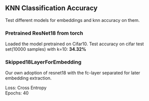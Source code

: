 ## KNN Classification Accuracy
Test different models for embeddings and knn accuracy on them.

### Pretrained ResNet18 from torch
Loaded the model pretrained on Cifar10.
Test accuracy on cifar test set(10000 samples) with k=10: **34.32%**  


### Skipped18LayerForEmbedding 
Our own adoption of resnet18 with the fc-layer separated for later embedding extraction.

Loss: Cross Entropy  
Epochs: 40

